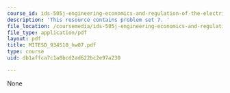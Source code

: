 ```yaml
---
course_id: ids-505j-engineering-economics-and-regulation-of-the-electric-power-sector-spring-2010
description: 'This resource contains problem set 7. '
file_location: /coursemedia/ids-505j-engineering-economics-and-regulation-of-the-electric-power-sector-spring-2010/db1affca7c1a8bcd2ad622bc2e97a230_MITESD_934S10_hw07.pdf
file_type: application/pdf
layout: pdf
title: MITESD_934S10_hw07.pdf
type: course
uid: db1affca7c1a8bcd2ad622bc2e97a230

---
```

None